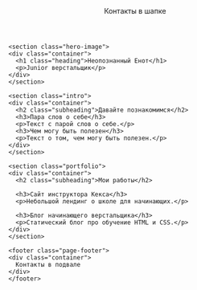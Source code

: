 <!DOCTYPE html>
<html lang="ru">
  <head>
    <meta charset="UTF-8">
    <link rel="stylesheet" href="style.css">
    <title>Портфолио Junior верстальщика</title>
    <link href="https://fonts.googleapis.com/css?family=Montserrat:400,500,700|Old+Standard+TT&display=swap&subset=cyrillic" rel="stylesheet">
  </head>

  <body>
    <header class="page-header">
      <div class="container">
      Контакты в шапке
      </div>
    </header>

    <section class="hero-image">
    <div class="container">
      <h1 class="heading">Неопознанный Енот</h1>
      <p>Junior верстальщик</p>
    </div>
    </section>

    <section class="intro">
    <div class="container">
      <h2 class="subheading">Давайте познакомимся</h2>
      <h3>Пара слов о себе</h3>
      <p>Текст с парой слов о себе.</p>
      <h3>Чем могу быть полезен</h3>
      <p>Текст о том, чем могу быть полезен.</p>
    </div>
    </section>

    <section class="portfolio">
    <div class="container">
      <h2 class="subheading">Мои работы</h2>

      <h3>Сайт инструктора Кекса</h3>
      <p>Небольшой лендинг о школе для начинающих.</p>

      <h3>Блог начинающего верстальщика</h3>
      <p>Статический блог про обучение HTML и CSS.</p>
    </div>
    </section>

    <footer class="page-footer">
    <div class="container">
      Контакты в подвале
    </div>
    </footer>
  </body>
</html>
